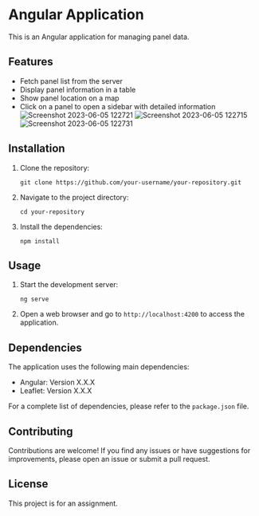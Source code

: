 # Angular Application

This is an Angular application for managing panel data.

## Features

- Fetch panel list from the server
- Display panel information in a table
- Show panel location on a map
- Click on a panel to open a sidebar with detailed information
![Screenshot 2023-06-05 122721](https://github.com/AnujCtrl/UtopiaTech-assignment/assets/63535089/3c27d951-ec2b-413e-8019-e48cad9fc08c)
![Screenshot 2023-06-05 122715](https://github.com/AnujCtrl/UtopiaTech-assignment/assets/63535089/b8c68555-561f-4fbb-b344-d674a1eec555)
![Screenshot 2023-06-05 122731](https://github.com/AnujCtrl/UtopiaTech-assignment/assets/63535089/a38750c8-015f-4f39-9029-133125aaad10)



## Installation

1. Clone the repository:

   ```shell
   git clone https://github.com/your-username/your-repository.git
   ```

2. Navigate to the project directory:

   ```shell
   cd your-repository
   ```

3. Install the dependencies:

   ```shell
   npm install
   ```

## Usage

1. Start the development server:

   ```shell
   ng serve
   ```

2. Open a web browser and go to `http://localhost:4200` to access the application.

## Dependencies

The application uses the following main dependencies:

- Angular: Version X.X.X
- Leaflet: Version X.X.X

For a complete list of dependencies, please refer to the `package.json` file.

## Contributing

Contributions are welcome! If you find any issues or have suggestions for improvements, please open an issue or submit a pull request.

## License

This project is for an assignment.

